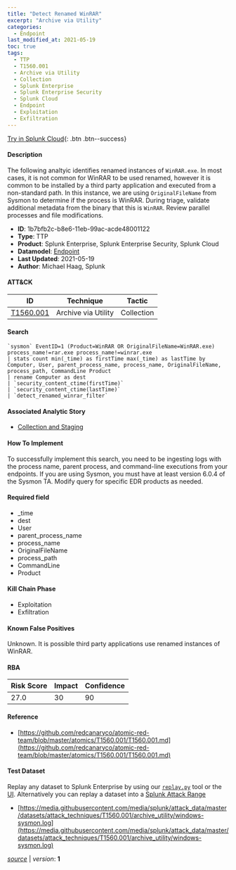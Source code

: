 ```yaml
---
title: "Detect Renamed WinRAR"
excerpt: "Archive via Utility"
categories:
  - Endpoint
last_modified_at: 2021-05-19
toc: true
tags:
  - TTP
  - T1560.001
  - Archive via Utility
  - Collection
  - Splunk Enterprise
  - Splunk Enterprise Security
  - Splunk Cloud
  - Endpoint
  - Exploitation
  - Exfiltration
---
```




[Try in Splunk Cloud](#https://www.splunk.com/en_us/software/splunk-cloud-platform.html){: .btn .btn--success}

#### Description

The following analtyic identifies renamed instances of `WinRAR.exe`. In most cases, it is not common for WinRAR to be used renamed, however it is common to be installed by a third party application and executed from a non-standard path. In this instance, we are using `OriginalFileName` from Sysmon to determine if the process is WinRAR. During triage, validate additional metadata from the binary that this is `WinRAR`. Review parallel processes and file modifications.

- **ID**: 1b7bfb2c-b8e6-11eb-99ac-acde48001122
- **Type**: TTP
- **Product**: Splunk Enterprise, Splunk Enterprise Security, Splunk Cloud
- **Datamodel**: [Endpoint](https://docs.splunk.com/Documentation/CIM/latest/User/Endpoint)
- **Last Updated**: 2021-05-19
- **Author**: Michael Haag, Splunk


#### ATT&CK

| ID          | Technique   | Tactic       |
| ----------- | ----------- |--------------|
| [T1560.001](https://attack.mitre.org/techniques/T1560/001/) | Archive via Utility | Collection |


#### Search

```
`sysmon` EventID=1 (Product=WinRAR OR OriginalFileName=WinRAR.exe) process_name!=rar.exe process_name!=winrar.exe 
| stats count min(_time) as firstTime max(_time) as lastTime by Computer, User, parent_process_name, process_name, OriginalFileName, process_path, CommandLine Product 
| rename Computer as dest 
| `security_content_ctime(firstTime)` 
| `security_content_ctime(lastTime)` 
| `detect_renamed_winrar_filter`
```

#### Associated Analytic Story
* [Collection and Staging](/stories/collection_and_staging)


#### How To Implement
To successfully implement this search, you need to be ingesting logs with the process name, parent process, and command-line executions from your endpoints. If you are using Sysmon, you must have at least version 6.0.4 of the Sysmon TA. Modify query for specific EDR products as needed.

#### Required field
* _time
* dest
* User
* parent_process_name
* process_name
* OriginalFileName
* process_path
* CommandLine
* Product


#### Kill Chain Phase
* Exploitation
* Exfiltration


#### Known False Positives
Unknown. It is possible third party applications use renamed instances of WinRAR.



#### RBA

| Risk Score  | Impact      | Confidence   |
| ----------- | ----------- |--------------|
| 27.0 | 30 | 90 |



#### Reference

* [https://github.com/redcanaryco/atomic-red-team/blob/master/atomics/T1560.001/T1560.001.md](https://github.com/redcanaryco/atomic-red-team/blob/master/atomics/T1560.001/T1560.001.md)



#### Test Dataset
Replay any dataset to Splunk Enterprise by using our [`replay.py`](https://github.com/splunk/attack_data#using-replaypy) tool or the [UI](https://github.com/splunk/attack_data#using-ui).
Alternatively you can replay a dataset into a [Splunk Attack Range](https://github.com/splunk/attack_range#replay-dumps-into-attack-range-splunk-server)

* [https://media.githubusercontent.com/media/splunk/attack_data/master/datasets/attack_techniques/T1560.001/archive_utility/windows-sysmon.log](https://media.githubusercontent.com/media/splunk/attack_data/master/datasets/attack_techniques/T1560.001/archive_utility/windows-sysmon.log)



[*source*](https://github.com/splunk/security_content/tree/develop/detections/endpoint/detect_renamed_winrar.yml) \| *version*: **1**